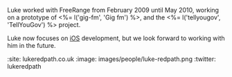 Luke worked with FreeRange from February 2009 until May 2010, working on a prototype of <%= l('gig-fm', 'Gig fm') %>, and the <%= l('tellyougov', 'TellYouGov') %> project.

Luke now focuses on [iOS][] development, but we look forward to working with him in the future.

[iOS]: http://developer.apple.com/

:site: lukeredpath.co.uk
:image: images/people/luke-redpath.png
:twitter: lukeredpath
